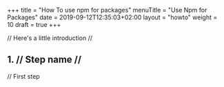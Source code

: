 +++
title = "How To use npm for packages"
menuTitle = "Use Npm for Packages"
date = 2019-09-12T12:35:03+02:00
layout = "howto"
weight = 10
draft = true
+++

// Here's a little introduction //

## 1. // Step name //

// First step
